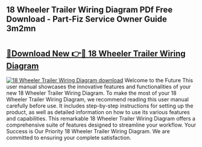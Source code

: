 ## 18 Wheeler Trailer Wiring Diagram PDf Free Download - Part-Fiz Service Owner Guide 3m2mn

# <h2><a href="http://dfjteqp.blite.top/?on=18+Wheeler+Trailer+Wiring+Diagram">🔗Download New 👉🔴 18 Wheeler Trailer Wiring Diagram</a></h2>

[![18 Wheeler Trailer Wiring Diagram download](https://i.imgur.com/lujVjoI.png)](http://dfjteqp.blite.top/?on=18+Wheeler+Trailer+Wiring+Diagram)
Welcome to the Future This user manual showcases the innovative features and functionalities of your new 18 Wheeler Trailer Wiring Diagram. To make the most of your 18 Wheeler Trailer Wiring Diagram, we recommend reading this user manual carefully before use. It includes step-by-step instructions for setting up the product, as well as detailed information on how to use its various features and capabilities. This remarkable 18 Wheeler Trailer Wiring Diagram offers a comprehensive suite of features designed to streamline your workflow. Your Success is Our Priority 18 Wheeler Trailer Wiring Diagram. We are committed to ensuring your complete satisfaction.
